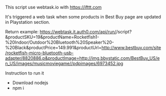 This script use webtask.io with https://ifttt.com

It's triggered a web task when some products in Best Buy page are updated in Playstation section.


Return example:
https://webtask.it.auth0.com/api/run/<your>/script?&productSKU=19&productName=Rocketfish1-%20Indoor/Outdoor%20Bluetooth%20Speaker%20-%20Black&productPrice=149.991&productUrl=http://www.bestbuy.com/site/rocketfish-micro-bluetooth-usb-adapter/8820886.p&productImage=http://img.bbystatic.com/BestBuy_US/en_US/images/musicmoviegame//pdpimages/6973452.jpg

Instruction to run it

* Download nodejs
* npm i
